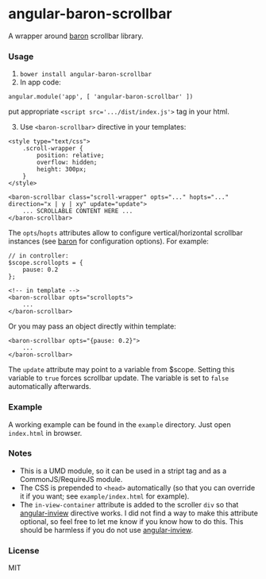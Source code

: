 # angular-baron-scrollbar
A wrapper around [baron](https://github.com/Diokuz/baron) scrollbar library.

### Usage
1. `bower install angular-baron-scrollbar`
2. In app code:
  ```
  angular.module('app', [ 'angular-baron-scrollbar' ])
  ```
  put appropriate `<script src='.../dist/index.js'>` tag in your html.

3. Use `<baron-scrollbar>` directive in your templates:
```
<style type="text/css">
	.scroll-wrapper {
		position: relative;
		overflow: hidden;
		height: 300px;
	}
</style>

<baron-scrollbar class="scroll-wrapper" opts="..." hopts="..." direction="x | y | xy" update="update">
	... SCROLLABLE CONTENT HERE ...
</baron-scrollbar>
```

The `opts`/`hopts` attributes allow to configure vertical/horizontal scrollbar instances
(see [baron](https://github.com/Diokuz/baron) for configuration options).
For example:
```
// in controller:
$scope.scrollopts = {
	pause: 0.2
};

<!-- in template -->
<baron-scrollbar opts="scrollopts">
	...
</baron-scrollbar>
```

Or you may pass an object directly within template:
```
<baron-scrollbar opts="{pause: 0.2}">
	...
</baron-scrollbar>
```

The `update` attribute may point to a variable from $scope. Setting this variable to
`true` forces scrollbar update. The variable is set to `false` automatically afterwards.

### Example
A working example can be found in the `example` directory. Just open `index.html` in browser.

### Notes
* This is a UMD module, so it can be used in a stript tag and as a CommonJS/RequireJS module.
* The CSS is prepended to `<head>` automatically (so that you can override it if you want;
  see `example/index.html` for example).
* The `in-view-container` attribute is added to the scroller `div` so that
  [angular-inview](https://github.com/thenikso/angular-inview) directive works. I did not find
  a way to make this attribute optional, so feel free to let me know if you know how to do this.
  This should be harmless if you do not use [angular-inview](https://github.com/thenikso/angular-inview).

### License
MIT
